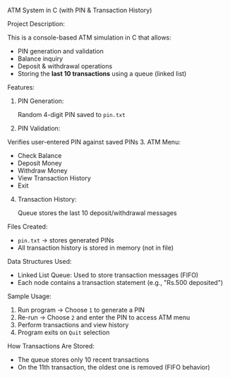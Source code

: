 ATM System in C (with PIN & Transaction History)

Project Description:

This is a console-based ATM simulation in C that allows:

* PIN generation and validation
* Balance inquiry
* Deposit & withdrawal operations
* Storing the **last 10 transactions** using a queue (linked list)

 Features:

1. PIN Generation:

    Random 4-digit PIN saved to `pin.txt`
2. PIN Validation:

  Verifies user-entered PIN against saved PINs
3. ATM Menu:

   * Check Balance
   * Deposit Money
   * Withdraw Money
   * View Transaction History
   * Exit
4. Transaction History:

   Queue stores the last 10 deposit/withdrawal messages

Files Created:

* `pin.txt` → stores generated PINs
* All transaction history is stored in memory (not in file)


Data Structures Used:

* Linked List Queue: Used to store transaction messages (FIFO)
* Each node contains a transaction statement (e.g., "Rs.500 deposited")

Sample Usage:

1. Run program → Choose `1` to generate a PIN
2. Re-run → Choose `2` and enter the PIN to access ATM menu
3. Perform transactions and view history
4. Program exits on `Quit` selection

How Transactions Are Stored:

* The queue stores only 10 recent transactions
* On the 11th transaction, the oldest one is removed (FIFO behavior)

